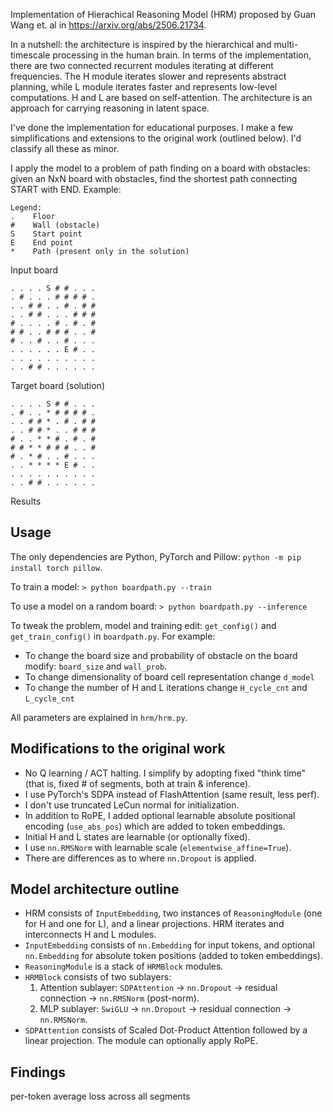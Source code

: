 Implementation of Hierachical Reasoning Model (HRM) proposed by Guan Wang et. al in https://arxiv.org/abs/2506.21734.

In a nutshell: the architecture is inspired by the hierarchical and multi-timescale processing in the human brain. In terms of the implementation, there are two connected recurrent modules iterating at different frequencies. The H module iterates slower and represents abstract planning, while L module iterates faster and represents low-level computations. H and L are based on self-attention. The architecture is an approach for carrying reasoning in latent space.

I've done the implementation for educational purposes. I make a few simplifications and extensions to the original work (outlined below). I'd classify all these as minor.

I apply the model to a problem of path finding on a board with obstacles: given an NxN board with obstacles, find the shortest path connecting START with END. Example:

```
Legend:
.    Floor
#    Wall (obstacle)
S    Start point
E    End point
*    Path (present only in the solution)
```

Input board
```
. . . . S # # . . .
. # . . . # # # # .
. . # # . . # . # #
. . # # . . . # # #
# . . . . # . # . #
# # . . # # # . . #
# . . # . . # . . .
. . . . . . E # . .
. . . . . . . . . .
. . # # . . . . . .
```

Target board (solution)
```
. . . . S # # . . .
. # . . * # # # # .
. . # # * . # . # #
. . # # * . . # # #
# . . * * # . # . #
# # * * # # # . . #
# . * # . . # . . .
. . * * * * E # . .
. . . . . . . . . .
. . # # . . . . . .
```

Results

## Usage

The only dependencies are Python, PyTorch and Pillow: `python -m pip install torch pillow`.

To train a model:
`> python boardpath.py --train`

To use a model on a random board:
`> python boardpath.py --inference`

To tweak the problem, model and training edit: `get_config()` and `get_train_config()` in `boardpath.py`. For example:
- To change the board size and probability of obstacle on the board modify: `board_size` and `wall_prob`.
- To change dimensionality of board cell representation change `d_model`
- To change the number of H and L iterations change `H_cycle_cnt` and `L_cycle_cnt`

All parameters are explained in `hrm/hrm.py`.

## Modifications to the original work

- No Q learning / ACT halting. I simplify by adopting fixed "think time" (that is, fixed # of segments, both at train & inference).
- I use PyTorch's SDPA instead of FlashAttention (same result, less perf).
- I don't use truncated LeCun normal for initialization.
- In addition to RoPE, I added optional learnable absolute positional encoding (`use_abs_pos`) which are added to token embeddings.
- Initial H and L states are learnable (or optionally fixed).
- I use `nn.RMSNorm` with learnable scale (`elementwise_affine=True`).
- There are differences as to where `nn.Dropout` is applied.

## Model architecture outline

- HRM consists of `InputEmbedding`, two instances of `ReasoningModule` (one for H and one for L), and a linear projections. HRM iterates and interconnects H and L modules.
- `InputEmbedding` consists of `nn.Embedding` for input tokens, and optional `nn.Embedding` for absolute token positions (added to token embeddings).
- `ReasoningModule` is a stack of `HRMBlock` modules.
- `HRMBlock` consists of two sublayers:
  1. Attention sublayer: `SDPAttention` -> `nn.Dropout` -> residual connection -> `nn.RMSNorm` (post-norm).
  2. MLP sublayer: `SwiGLU` -> `nn.Dropout` -> residual connection -> `nn.RMSNorm`.
- `SDPAttention` consists of Scaled Dot-Product Attention followed by a linear projection. The module can optionally apply RoPE.

## Findings

per-token average loss across all segments
